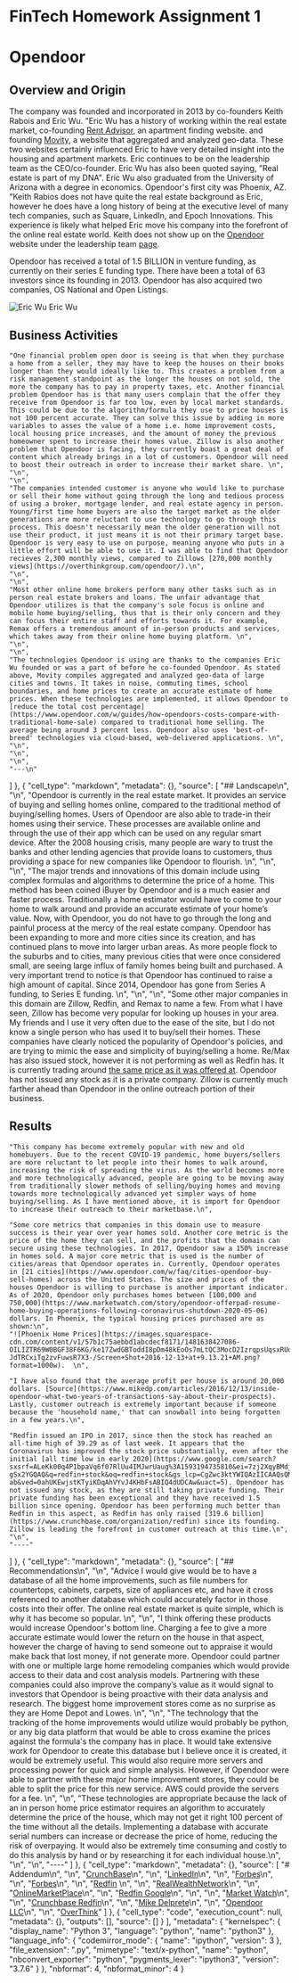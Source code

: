 # FinTech Homework Assignment 1
# Opendoor
## Overview and Origin
 

The company was founded and incorporated in 2013 by co-founders Keith Rabois and Eric Wu.
"Eric Wu has a history of working within the real estate market, co-founding [Rent Advisor](www.rentadvisor.com), an apartment finding website. and founding [Movity](www.movity.com), a website that aggregated and analyzed geo-data. These two websites certainly influenced Eric to have very detailed insight into the housing and apartment markets. Eric continues to be on the leadership team as the CEO/co-founder. Eric Wu has also been quoted saying, "Real estate is part of my DNA". Eric Wu also graduated from the University of Arizona with a degree in economics. Opendoor's first city was Phoenix, AZ.
"Keith Rabios does not have quite the real estate background as Eric, however he does have a long history of being at the executive level of many tech companies, such as Square, LinkedIn, and Epoch Innovations. This experience is likely what helped Eric move his company into the forefront of the online real estate world. Keith does not show up on the [Opendoor](www.opendoor.com) website under the leadership team [page](https://www.opendoor.com/w/about).
   
Opendoor has received a total of 1.5 BILLION in venture funding, as currently on their series E funding type. There have been a total of 63 investors since its founding in 2013. Opendoor has also acquired two companies, OS National and Open Listings.

![Eric Wu](https://image.cnbcfm.com/api/v1/image/105271442-Webp.net-resizeimage_26.jpg?v=1529478434&w=740&h=416)
Eric Wu
## Business Activities

    "One financial problem open door is seeing is that when they purchase a home from a seller, they may have to keep the houses on their books longer than they would ideally like to. This creates a problem from a risk management standpoint as the longer the houses on not sold, the more the company has to pay in property taxes, etc. Another financial problem Opendoor has is that many users complain that the offer they receive from Opendoor is far too low, even by local market standards. This could be due to the algorithm/formula they use to price houses is not 100 percent accurate. They can solve this issue by adding in more variables to asses the value of a home i.e. home improvement costs, local housing price increases, and the amount of money the previous homeowner spent to increase their homes value. Zillow is also another problem that Opendoor is facing, they currently boast a great deal of content which already brings in a lot of customers. Opendoor will need to boost their outreach in order to increase their market share. \n",
    "\n",
    "\n",
    "The companies intended customer is anyone who would like to purchase or sell their home without going through the long and tedious process of using a broker, mortgage lender, and real estate agency in person. Young/first time home buyers are also the target market as the older generations are more reluctant to use technology to go through this process. This doesn't necessarily mean the older generation will not use their product, it just means it is not their primary target base. Opendoor is very easy to use on purpose, meaning anyone who puts in a little effort will be able to use it. I was able to find that Opendoor recieves 2,300 monthly views, compared to Zillows [270,000 monthly views](https://overthinkgroup.com/opendoor/).\n",
    "\n",
    "\n",
    "Most other online home brokers perform many other tasks such as in person real estate brokers and loans. The unfair advantage that Opendoor utilizes is that the company's sole focus is online and mobile home buying/selling, thus that is their only concern and they can focus their entire staff and efforts towards it. For example, Remax offers a tremendous amount of in-person products and services, which takes away from their online home buying platform. \n",
    "\n",
    "\n",
    "The technologies Opendoor is using are thanks to the companies Eric Wu founded or was a part of before he co-founded Opendoor. As stated above, Movity compiles aggregated and analyzed geo-data of large cities and towns. It takes in noise, commuting times, school boundaries, and home prices to create an accurate estimate of home prices. When these technologies are implemented, it allows Opendoor to [reduce the total cost percentage](https://www.opendoor.com/w/guides/how-opendoors-costs-compare-with-traditional-home-sale) compared to traditional home selling. The average being around 3 percent less. Opendoor also uses 'best-of-breed' technologies via cloud-based, web-delivered applications. \n",
    "\n",
    "\n",
    "\n",
    "---\n"
   ]
  },
  {
   "cell_type": "markdown",
   "metadata": {},
   "source": [
    "## Landscape\n",
    "\n",
    "Opendoor is currently in the real estate market. It provides an service of buying and selling homes online, compared to the traditional method of buying/selling homes. Users of Opendoor are also able to trade-in their homes using their service. These processes are available online and through the use of their app which can be used on any regular smart device. After the 2008 housing crisis, many people are wary to trust the banks and other lending agencies that provide loans to customers, thus providing a space for new companies like Opendoor to flourish. \n",
    "\n",
    "\n",
    "The major trends and innovations of this domain include using complex formulas and algorithms to determine the price of a home. This method has been coined iBuyer by Opendoor and is a much easier and faster process. Traditionally a home estimator would have to come to your home to walk around and provide an accurate estimate of your home’s value. Now, with Opendoor, you do not have to go through the long and painful process at the mercy of the real estate company. Opendoor has been expanding to more and more cities since its creation, and has continued plans to move into larger urban areas. As more people flock to the suburbs and to cities, many previous cities that were once considered small, are seeing large influx of family homes being built and purchased. A very important trend to notice is that Opendoor has continued to raise a high amount of capital. Since 2014, Opendoor has gone from Series A funding, to Series E funding. \n",
    "\n",
    "\n",
    "Some other major companies in this domain are Zillow, Redfin, and Remax to name a few. From what I have seen, Zillow has become very popular for looking up houses in your area. My friends and I use it very often due to the ease of the site, but I do not know a single person who has used it to buy/sell their homes. These companies have clearly noticed the popularity of Opendoor's policies, and are trying to mimic the ease and simplicity of buying/selling a home. Re/Max has also issued stock, however it is not performing as well as Redfin has. It is currently trading around [the same price as it was offered at](https://finance.yahoo.com/quote/RMAX/). Opendoor has not issued any stock as it is a private company. Zillow is currently much farther ahead than Opendoor in the online outreach portion of their business.
    
 ## Results

    "This company has become extremely popular with new and old homebuyers. Due to the recent COVID-19 pandemic, home buyers/sellers are more reluctant to let people into their homes to walk around, increasing the risk of spreading the virus. As the world becomes more and more technologically advanced, people are going to be moving away from traditionally slower methods of selling/buying homes and moving towards more technologically advanced yet simpler ways of home buying/selling. As I have mentioned above, it is import for Opendoor to increase their outreach to their marketbase.\n",
 
    "Some core metrics that companies in this domain use to measure success is their year over year homes sold. Another core metric is the price of the home they can sell, and the profits that the domain can secure using these technologies. In 2017, Opendoor saw a 150% increase in homes sold. A major core metric that is used is the number of cities/areas that Opendoor operates in. Currently, Opendoor operates in [21 cities](https://www.opendoor.com/w/faq/cities-opendoor-buy-sell-homes) across the United States. The size and prices of the houses Opendoor is willing to purchase is another important indicator. As of 2020, Opendoor only purchases homes between [100,000 and 750,000](https://www.marketwatch.com/story/opendoor-offerpad-resume-home-buying-operations-following-coronavirus-shutdown-2020-05-06) dollars. In Phoenix, the typical housing prices purchased are as shown:\n",
    "![Phoenix Home Prices](https://images.squarespace-cdn.com/content/v1/57b1c75aebbd1abcdecf8171/1481638427086-OILIZTR69W0BGF38F6KG/ke17ZwdGBToddI8pDm48kEoOs7mLtQC3MocD2IzrqpsUqsxRUqqbr1mOJYKfIPR7LoDQ9mXPOjoJoqy81S2I8N_N4V1vUb5AoIIIbLZhVYxCRW4BPu10St3TBAUQYVKcy5r8hWNUKMferAFDjkljac9AbaWpWkkvy0wCgMObIO-JdTRCxiTg2zvFuwsR7X3-/Screen+Shot+2016-12-13+at+9.13.21+AM.png?format=1000w).  \n",
 
    "I have also found that the average profit per house is around 20,000 dollars. [Source](https://www.mikedp.com/articles/2016/12/13/inside-opendoor-what-two-years-of-transactions-say-about-their-prospects). Lastly, customer outreach is extremely important because if someone because the 'household name,' that can snowball into being forgotten in a few years.\n",
    
    "Redfin issued an IPO in 2017, since then the stock has reached an all-time high of 39.29 as of last week. It appears that the Coronavirus has improved the stock price substantially, even after the initial [all time low in early 2020](https://www.google.com/search?sxsrf=ALeKk00q4P1bpaVq6f07RlUu4IMJwrUaug%3A1593194735810&ei=7zj2XqyBMdj4-gSx2YGQAQ&q=redfin+stock&oq=redfin+stock&gs_lcp=CgZwc3ktYWIQAzIICAAQsQMQkQIyCAgAELEDEJECMgIIADICCAAyAggAMgQIABBDMgIIADICCAAyAggAMgIIADoECCMQJzoHCAAQsQMQQzoFCAAQkQI6BQgAELEDOgcIABAUEIcCOgUIABCDAToKCAAQsQMQFBCHAlDIa1ineWDeemgBcAB4AIABgQGIAb8KkgEDNy42mAEAoAEBqgEHZ3dzLXdpeg&sclient=psy-ab&ved=0ahUKEwjstKTyiKDqAhVYvJ4KHbFsABIQ4dUDCAw&uact=5). Opendoor has not issued any stock, as they are still taking private funding. Their private funding has been exceptional and they have received 1.5 billion since opening. Opendoor has been performing much better than Redfin in this aspect, as Redfin has only raised [319.6 billion](https://www.crunchbase.com/organization/redfin) since its founding. Zillow is leading the forefront in customer outreach at this time.\n",
    "\n",
    "----"
   ]
  },
  {
   "cell_type": "markdown",
   "metadata": {},
   "source": [
    "## Recommendations\n",
    "\n",
    "Advice I would give would be to have a database of all the home improvements, such as file numbers for countertops, cabinets, carpets, size of appliances etc, and have it cross referenced to another database which could accurately factor in those costs into their offer. The online real estate market is quite simple, which is why it has become so popular. \n",
    "\n",
    "I think offering these products would increase Opendoor's bottom line. Charging a fee to give a more accurate estimate would lower the return on the house in that aspect, however the charge of having to send someone out to appraise it would make back that lost money, if not generate more. Opendoor could partner with one or multiple large home remodeling companies which would provide access to their data and cost analysis models. Partnering with these companies could also improve the company’s value as it would signal to investors that Opendoor is being proactive with their data analysis and research. The biggest home improvement stores come as no surprise as they are Home Depot and Lowes. \n",
    "\n",
    "The technology that the tracking of the home improvements would utilize would probably be python, or any big data platform that would be able to cross examine the prices against the formula's the company has in place. It would take extensive work for Opendoor to create this database but I believe once it is created, it would be extremely useful. This would also require more servers and processing power for quick and simple analysis. However, if Opendoor were able to partner with these major home improvement stores, they could be able to split the price for this new service. AWS could provide the servers for a fee. \n",
    "\n",
    "These technologies are appropriate because the lack of an in person home price estimator requires an algorithm to accurately determine the price of the house, which may not get it right 100 percent of the time without all the details. Implementing a database with accurate serial numbers can increase or decrease the price of home, reducing the risk of overpaying. It would also be extremely time consuming and costly to do this analysis by hand or by researching it for each individual house.\n",
    "\n",
    "\n",
    "----"
   ]
  },
  {
   "cell_type": "markdown",
   "metadata": {},
   "source": [
    "# Addendum\n",
    "\n",
    "[CrunchBase](https://www.crunchbase.com/organization/opendoor-2#section-investors)\n",
    "\n",
    "[LinkedIn](https://www.linkedin.com/in/ericwu01/)\n",
    "\n",
    "[Forbes](https://www.forbes.com/fintech/2019/#623bb0962b4c)\n",
    "\n",
    "[Forbes](https://www.forbes.com/sites/amyfeldman/2016/11/30/home-shopping-networkers-opendoor-is-upending-the-way-americans-buy-and-sell-homes/#28bce4d2430c)\n",
    "\n",
    "[Redfin](https://www.redfin.com/?&utm_source=google&utm_medium=ppc&utm_campaign=1003254&utm_term=aud-521460585499:kwd-844252101&utm_content=338444551632&intent=Brand-HV&gclid=CjwKCAjwltH3BRB6EiwAhj0IUGJewgsqJ9lszgSmg3ZRHrwo6AexNIhVSegBDoO8X0DPxUif1UbSpxoCqVUQAvD_BwE&gclsrc=aw.ds) \n",
    "\n",
    "[RealWealthNetwork](https://www.realwealthnetwork.com/learn/opendoor-risk-closing-doors/)\n",
    "\n",
    "[OnlineMarketPlace](https://www.onlinemarketplaces.com/articles/18935-us-opendoor-s-ultimate-metric-of-success-is-how-many-homes-it-sells-)\n",
    "\n",
    "[Redfin Google](https://www.google.com/search?sxsrf=ALeKk00q4P1bpaVq6f07RlUu4IMJwrUaug%3A1593194735810&ei=7zj2XqyBMdj4-gSx2YGQAQ&q=redfin+stock&oq=redfin+stock&gs_lcp=CgZwc3ktYWIQAzIICAAQsQMQkQIyCAgAELEDEJECMgIIADICCAAyAggAMgQIABBDMgIIADICCAAyAggAMgIIADoECCMQJzoHCAAQsQMQQzoFCAAQkQI6BQgAELEDOgcIABAUEIcCOgUIABCDAToKCAAQsQMQFBCHAlDIa1ineWDeemgBcAB4AIABgQGIAb8KkgEDNy42mAEAoAEBqgEHZ3dzLXdpeg&sclient=psy-ab&ved=0ahUKEwjstKTyiKDqAhVYvJ4KHbFsABIQ4dUDCAw&uact=5)\n",
    "\n",
    "\n",
    "[Market Watch](https://www.marketwatch.com/story/opendoor-offerpad-resume-home-buying-operations-following-coronavirus-shutdown-2020-05-06)\n",
    "\n",
    "[Crunchbase Redfin](https://www.crunchbase.com/organization/redfin)\n",
    "\n",
    "[Mike Delprete](https://www.mikedp.com/articles/2016/12/13/inside-opendoor-what-two-years-of-transactions-say-about-their-prospects)\n",
    "\n",
    "[Opendoor LLC](https://www.opendoorllc.com/technology/#:~:text=OpenDoor%20uses%20best%2Dof%2Dbreed,separated%20into%20customizable%20benchmark%20sectors.)\n",
    "\n",
    "[OverThink](https://overthinkgroup.com/opendoor/)"
   ]
  },
  {
   "cell_type": "code",
   "execution_count": null,
   "metadata": {},
   "outputs": [],
   "source": []
  }
 ],
 "metadata": {
  "kernelspec": {
   "display_name": "Python 3",
   "language": "python",
   "name": "python3"
  },
  "language_info": {
   "codemirror_mode": {
    "name": "ipython",
    "version": 3
   },
   "file_extension": ".py",
   "mimetype": "text/x-python",
   "name": "python",
   "nbconvert_exporter": "python",
   "pygments_lexer": "ipython3",
   "version": "3.7.6"
  }
 },
 "nbformat": 4,
 "nbformat_minor": 4
}

